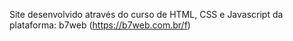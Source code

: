 Site desenvolvido através do curso de HTML, CSS e Javascript da plataforma: b7web (https://b7web.com.br/f)